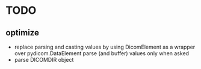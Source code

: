 # TODO

## optimize
- replace parsing and casting values by using DicomElement as a wrapper over pydicom.DataElement
  parse (and buffer) values only when asked
- parse DICOMDIR object
